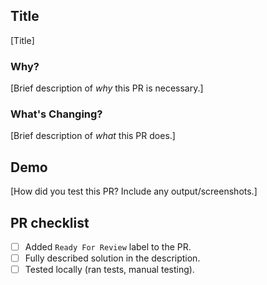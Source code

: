 ## Title

[Title]

### Why?

[Brief description of _why_ this PR is necessary.]

### What's Changing?

[Brief description of _what_ this PR does.]

## Demo

[How did you test this PR? Include any output/screenshots.]

## PR checklist

- [ ] Added `Ready For Review` label to the PR.
- [ ] Fully described solution in the description.
- [ ] Tested locally (ran tests, manual testing).

